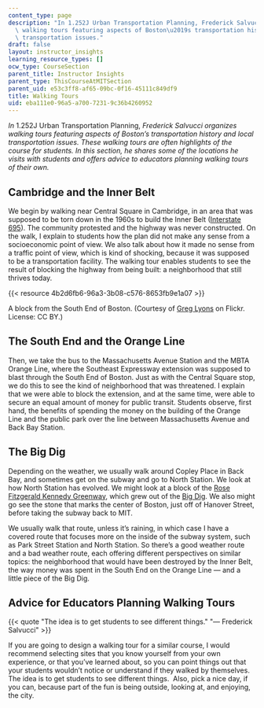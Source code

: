 ```yaml
---
content_type: page
description: "In 1.252J Urban Transportation Planning, Frederick Salvucci organizes\
  \ walking tours featuring aspects of Boston\u2019s transportation history and local\
  \ transportation issues."
draft: false
layout: instructor_insights
learning_resource_types: []
ocw_type: CourseSection
parent_title: Instructor Insights
parent_type: ThisCourseAtMITSection
parent_uid: e53c3ff8-af65-09bc-0f16-45111c849df9
title: Walking Tours
uid: eba111e0-96a5-a700-7231-9c36b4260952
---
```

*In* 1.252J Urban Transportation Planning, *Frederick Salvucci organizes walking tours featuring aspects of Boston’s transportation history and local transportation issues. These walking tours are often highlights of the course for students. In this section, he shares some of the locations he visits with students and offers advice to educators planning walking tours of their own.*

## Cambridge and the Inner Belt

We begin by walking near Central Square in Cambridge, in an area that was supposed to be torn down in the 1960s to build the Inner Belt ([Interstate 695](https://en.wikipedia.org/wiki/Interstate_695_(Massachusetts))). The community protested and the highway was never constructed. On the walk, I explain to students how the plan did not make any sense from a socioeconomic point of view. We also talk about how it made no sense from a traffic point of view, which is kind of shocking, because it was supposed to be a transportation facility. The walking tour enables students to see the result of blocking the highway from being built: a neighborhood that still thrives today.

{{< resource 4b2d6fb6-96a3-3b08-c576-8653fb9e1a07 >}}

A block from the South End of Boston. (Courtesy of [Greg Lyons](https://www.flickr.com/photos/greglyons/3457916074/in/photolist-6gyHYE-rSLcFr-aC6zdD-9fA5MG-hvWpmy-saaf1B-hHa3Qx-q96a64-rSDe9w-81JzpW-hKYeqJ-qiCWP9-7Aywqr-rSDeMA-hKTy5Z-hvVFkw-rdpT3r-auQQHc-aC9eV5-nsyYgt-sa2obA-7AChEb-ehQR7o-oxhdSh-aC9ebL-sqg7q2-7) on Flickr. License: CC BY.)

## The South End and the Orange Line

Then, we take the bus to the Massachusetts Avenue Station and the MBTA Orange Line, where the Southeast Expressway extension was supposed to blast through the South End of Boston. Just as with the Central Square stop, we do this to see the kind of neighborhood that was threatened. I explain that we were able to block the extension, and at the same time, were able to secure an equal amount of money for public transit. Students observe, first hand, the benefits of spending the money on the building of the Orange Line and the public park over the line between Massachusetts Avenue and Back Bay Station.

## The Big Dig

Depending on the weather, we usually walk around Copley Place in Back Bay, and sometimes get on the subway and go to North Station. We look at how North Station has evolved. We might look at a block of the [Rose Fitzgerald Kennedy Greenway](http://www.rosekennedygreenway.org/), which grew out of the [Big Dig](https://en.wikipedia.org/wiki/Big_Dig). We also might go see the stone that marks the center of Boston, just off of Hanover Street, before taking the subway back to MIT.

We usually walk that route, unless it’s raining, in which case I have a covered route that focuses more on the inside of the subway system, such as Park Street Station and North Station. So there’s a good weather route and a bad weather route, each offering different perspectives on similar topics: the neighborhood that would have been destroyed by the Inner Belt, the way money was spent in the South End on the Orange Line — and a little piece of the Big Dig.

## Advice for Educators Planning Walking Tours

{{< quote "The idea is to get students to see different things." "— Frederick Salvucci" >}}

If you are going to design a walking tour for a similar course, I would recommend selecting sites that you know yourself from your own experience, or that you’ve learned about, so you can point things out that your students wouldn’t notice or understand if they walked by themselves. The idea is to get students to see different things.  Also, pick a nice day, if you can, because part of the fun is being outside, looking at, and enjoying, the city.